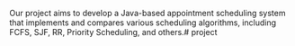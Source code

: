 Our project aims to develop a Java-based appointment scheduling system that implements and compares various scheduling algorithms, including FCFS, SJF, RR, Priority Scheduling, and others.# project

